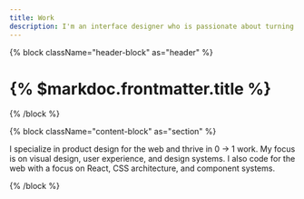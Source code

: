 ```yaml
---
title: Work
description: I'm an interface designer who is passionate about turning complex problems into simple and elegant solutions.
---
```


{% block className="header-block" as="header" %}
# {% $markdoc.frontmatter.title %}
{% /block %}

{% block className="content-block" as="section" %}

I specialize in product design for the web and thrive in 0 → 1 work. My focus is on visual design, user experience, and design systems. I also code for the web with a focus on React, CSS architecture, and component systems.

{% /block %}
